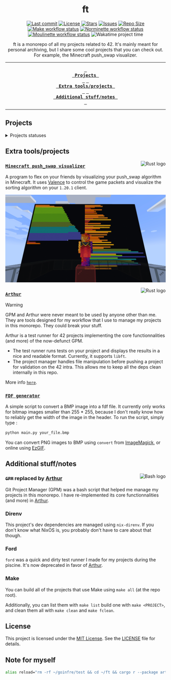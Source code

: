 <!-- *********************************************************************** -->
<!--                                                                         -->
<!--                                                      :::      ::::::::  -->
<!-- README.md                                          :+:      :+:    :+:  -->
<!--                                                  +:+ +:+         +:+    -->
<!-- By: elagouch <elagouch@student.42.fr>          +#+  +:+       +#+       -->
<!--                                              +#+#+#+#+#+   +#+          -->
<!-- Created: 2025/06/24 11:17:13 by elagouch          #+#    #+#            -->
<!-- Updated: 2025/08/27 16:59:50 by elagouch         ###   ########.fr      -->
<!--                                                                         -->
<!-- *********************************************************************** -->

<div align="center">
    <h1>ft</h1>
</div>

<div align="center">
  <p>
    <a href="https://github.com/airone01/ft/pulse"><img alt="Last commit" src="https://img.shields.io/github/last-commit/airone01/ft?style=flat-square&logo=starship&color=8bd5ca&logoColor=D9E0EE&labelColor=302D41"/></a>
    <a href="https://github.com/airone01/ft/blob/main/LICENSE"><img alt="License" src="https://img.shields.io/github/license/airone01/ft?style=flat-square&logo=unlicense&color=ee999f&logoColor=D9E0EE&labelColor=302D41" /></a>
    <a href="https://github.com/airone01/ft/stargazers"><img alt="Stars" src="https://img.shields.io/github/stars/airone01/ft?style=flat-square&logo=githubsponsors&color=c69ff5&logoColor=D9E0EE&labelColor=302D41" /></a>
    <a href="https://github.com/airone01/ft/issues"><img alt="Issues" src="https://img.shields.io/github/issues/airone01/ft?style=flat-square&logo=bilibili&color=F5E0DC&logoColor=D9E0EE&labelColor=302D41" /></a>
    <a href="https://github.com/airone01/ft"><img alt="Repo Size" src="https://img.shields.io/github/repo-size/airone01/ft?color=%23DDB6F2&label=SIZE&logo=codesandbox&style=flat-square&logoColor=D9E0EE&labelColor=302D41" /></a><br />
    <a href="https://github.com/airone01/ft/actions/workflows/make.yml"><img alt="Make workflow status" src="https://img.shields.io/github/actions/workflow/status/airone01/ft/make.yml?style=flat-square&logo=github&logoColor=D9E0EE&labelColor=302D41" /></a>
    <a href="https://github.com/airone01/ft/actions/workflows/norminette.yml"><img alt="Norminette workflow status" src="https://img.shields.io/github/actions/workflow/status/airone01/ft/norminette.yml?style=flat-square&logo=github&logoColor=D9E0EE&labelColor=302D41" /></a>
    <a href="https://github.com/airone01/ft/actions/workflows/moulinette.yml"><img alt="Moulinette workflow status" src="https://img.shields.io/github/actions/workflow/status/airone01/ft/moulinette.yml?style=flat-square&logo=github&logoColor=D9E0EE&labelColor=302D41" /></a>
    <img src="https://wakatime.com/badge/github/airone01/ft.svg?style=flat-square" alt="Wakatime project time">
  </p>
</div>

<div align="center">
  <a>
    ft is a monorepo of all my projects related to 42. It's mainly meant for personal archiving, but I share some cool projects that you can check out. For example, the Minecraft push_swap visualizer.
  </a>
</div>

---

<div align="center"><p>

[Projects]: #projects
[Extra tools/projects]: #extra-toolsprojects
[Additional stuff/notes]: #additional-stuffnotes

**[<kbd> <br> Projects <br> </kbd>][Projects]**
**[<kbd> <br> Extra tools/projects <br> </kbd>][Extra tools/projects]**
**[<kbd> <br> Additional stuff/notes <br> </kbd>][Additional stuff/notes]**

</p></div>

---

## Projects

<details>
  <summary>Projects statuses</summary>
  <table border="1" align="center">
    <thead>
      <tr>
        <th><strong>Milestone</strong></th>
        <th><strong>Project</strong></th>
        <th><strong>Finished</strong></th>
        <th><strong>Grade</strong></th>
      </tr>
    </thead>
    <tbody>
      <tr align="center">
        <td>0</td>
        <td><a href="/milestone-0-libft/README.md"><img src="https://github.com/ayogun/42-project-badges/raw/main/badges/libftm.png" alt="libft logo"></a></td>
        <td>
          ✅<br>
          <sub>(with bonuses)</sub>
        </td>
        <td>125</td>
      </tr>
      <tr align="center">
        <td rowspan="3">1</td>
        <td><a href="/milestone-1-born2beroot/README.md"><img src="https://github.com/ayogun/42-project-badges/raw/main/badges/born2berootm.png" alt="born2beroot logo"></a></td>
        <td>
          ✅<br>
          <sub>(with bonuses)</sub>
        </td>
        <td>125</td>
      </tr>
      <tr align="center">
        <td><a href="/milestone-1-ft_printf/README.md"><img src="https://github.com/ayogun/42-project-badges/raw/main/badges/ft_printfe.png" alt="ft_printf logo"></a></td>
        <td>✅</td>
        <td>100</td>
      </tr>
      <tr align="center">
        <td><a href="/milestone-1-get_next_line/README.md"><img src="https://github.com/ayogun/42-project-badges/raw/main/badges/get_next_linee.png" alt="get_next_line logo"></a></td>
        <td>✅</td>
        <td>100</td>
      </tr>
      <tr align="center">
        <td rowspan="3">2</td>
        <td><a href="/milestone-2-pipex/README.md"><img src="https://github.com/ayogun/42-project-badges/raw/main/badges/pipexm.png" alt="pipex logo"></a></td>
        <td>
          ✅<br>
          <sub>(with bonuses)</sub>
        </td>
        <td>125</td>
      </tr>
      <tr align="center">
        <td><a href="/milestone-2-push_swap/README.md"><img src="https://github.com/ayogun/42-project-badges/raw/main/badges/push_swape.png" alt="push_swap logo"></a></td>
        <td>✅</td>
        <td>100</td>
      </tr>
      <tr align="center">
        <td><a href="/milestone-2-fdf/README.md"><img src="https://github.com/ayogun/42-project-badges/raw/main/badges/fdfm.png" alt="fdf logo"></a></td>
        <td>
          ✅<br>
          <sub>(with bonuses)</sub>
        </td>
        <td>125</td>
      </tr>
      <tr align="center">
        <td rowspan=2>3</td>
        <td>
            <a href="/milestone-3-minishell/README.md"><img src="https://github.com/ayogun/42-project-badges/raw/main/badges/minishelle.png" alt="minishell logo"></a><br>
            <sub>with <a href="https://github.com/Manomania/">@maximart</a></sub>
        </td>
        <td>✅</td>
        <td>101</td>
      </tr>
      <tr align="center">
        <td><a href="/milestone-3-philosophers/README.md"><img src="https://github.com/ayogun/42-project-badges/raw/main/badges/philosopherse.png" alt="philosophers logo"></a></td>
        <td>✅</td>
        <td>100</td>
      </tr>
      <tr align="center">
        <td rowspan=2>4</td>
        <td>
            <a href="/milestone-4-cub3d/README.md"><img src="https://github.com/ayogun/42-project-badges/raw/main/badges/cub3dm.png" alt="cub3d logo"></a><br>
            <sub>with <a href="https://github.com/Manomania/">@maximart</a></sub>
        </td>
        <td>
          ✅<br>
          <sub>(with bonuses)</sub>
        </td>
        <td>125</td>
      </tr>
      <tr align="center">
        <td>
            <a href="/milestone-4-cpp00/"><img src="https://github.com/ayogun/42-project-badges/raw/main/badges/cppn.png" alt="CPP logo"></a></a><br>
            <sub>CPP 00-04</sub>
        </td>
        <td>⌛</td>
        <td>...</td>
      </tr>
    </tbody>
  </table>
</details>

## Extra tools/projects

<img alt="Rust logo" src="https://skillicons.dev/icons?i=rust" align="right" />

### [`Minecraft push_swap visualizer`](https://github.com/airone01/ft/tree/main/extra-push-swap-visualizer-minecraft)

A program to flex on your friends by visualizing your push_swap algorithm in
Minecraft. It uses [Valence](https://valence.rs/) to control the game packets
and visualize the sorting algorithm on your `1.20.1` client.

![In-game screenshot](/.github/assets/screenshot_1.webp)

<img alt="Rust logo" src="https://skillicons.dev/icons?i=rust" align="right" />

### [`Arthur`](/extra-arthur/README.md)

> [!WARNING]
> GPM and Arthur were never meant to be used by anyone other than me. They are
> tools designed for my workflow that I use to manage my projects in this
> monorepo. They could break your stuff.

Arthur is a test runner for 42 projects implementing the core functionnalities
(and more) of the now-defunct GPM.

- The test runner runs tests on your project and displays the results in a nice
  and readable format. Currently, it supports `libft`.
- The project manager handles file manipulation before pushing a project for
  validation on the 42 intra. This allows me to keep all the deps clean
  internally in this repo.

More info [`here`](/extra-arthur/README.md).

### [`FDF generator`](/extra-fdf-bmp-converter/README.md)

A simple script to convert a BMP image into a fdf file. It currently only works
for bitmap images smaller than 255 \* 255, because I don't really know how to
reliably get the width of the image in the header. To run the script, simply
type :

```sh
python main.py your_file.bmp
```

You can convert PNG images to BMP using `convert` from
[ImageMagick](https://imagemagick.org/), or online using
[EzGIF](https://ezgif.com/png-to-bmp).

## Additional stuff/notes

<img alt="Bash logo" src="https://skillicons.dev/icons?i=bash" align="right" />

### ~~`GPM`~~ replaced by [Arthur](#arthur)

Git Project Manager (GPM) was a bash script that helped me manage my projects in
this monorepo. I have re-implemented its core functionnalities (and more) in
[Arthur](#arthur).

### Direnv

This project's dev dependencies are managed using `nix-direnv`. If you don't
know what NixOS is, you probably don't have to care about that though.

### Ford

`ford` was a quick and dirty test runner I made for my projects during the piscine.
It's now deprecated in favor of [Arthur](#arthur).

### Make

You can build all of the projects that use Make using `make all` (at the repo
root).

Additionally, you can list them with `make list` build one with
`make <PROJECT>`, and clean them all with `make clean` and `make fclean`.

## License

This project is licensed under the [MIT License](/LICENSE). See the
[LICENSE](/LICENSE) file for details.

## Note for myself

```bash
alias reload="rm -rf ~/goinfre/test && cd ~/ft && cargo r --package arthur -- p s milestone-2-fdf https://github.com/airone01/gpm-test && git clone https://github.com/airone01/gpm-test ~/goinfre/test && cd ~/goinfre/test && make all bonus"
```
